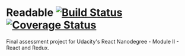 # Readable [![Build Status](https://travis-ci.org/fschwalm/readable.svg?branch=master)](https://travis-ci.org/fschwalm/readable) [![Coverage Status](https://coveralls.io/repos/github/fschwalm/readable/badge.svg?branch=master)](https://coveralls.io/github/fschwalm/readable?branch=master)

Final assessment project for Udacity's React Nanodegree - Module II - React and Redux.
